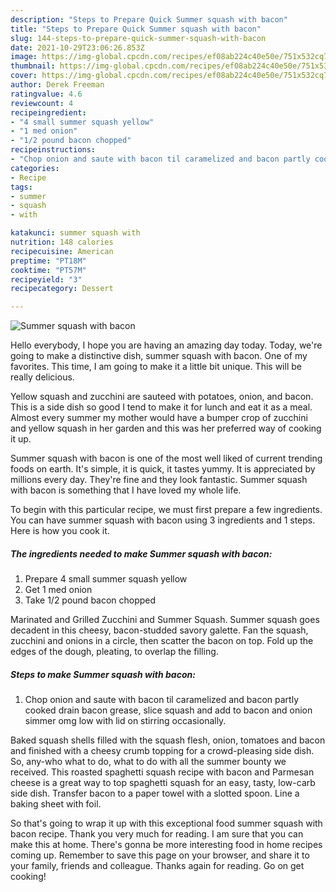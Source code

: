 ```yaml
---
description: "Steps to Prepare Quick Summer squash with bacon"
title: "Steps to Prepare Quick Summer squash with bacon"
slug: 144-steps-to-prepare-quick-summer-squash-with-bacon
date: 2021-10-29T23:06:26.853Z
image: https://img-global.cpcdn.com/recipes/ef08ab224c40e50e/751x532cq70/summer-squash-with-bacon-recipe-main-photo.jpg
thumbnail: https://img-global.cpcdn.com/recipes/ef08ab224c40e50e/751x532cq70/summer-squash-with-bacon-recipe-main-photo.jpg
cover: https://img-global.cpcdn.com/recipes/ef08ab224c40e50e/751x532cq70/summer-squash-with-bacon-recipe-main-photo.jpg
author: Derek Freeman
ratingvalue: 4.6
reviewcount: 4
recipeingredient:
- "4 small summer squash yellow"
- "1 med onion"
- "1/2 pound bacon chopped"
recipeinstructions:
- "Chop onion and saute with bacon til caramelized and bacon partly cooked drain bacon grease, slice squash and add to bacon and onion simmer omg low with lid on stirring occasionally."
categories:
- Recipe
tags:
- summer
- squash
- with

katakunci: summer squash with 
nutrition: 148 calories
recipecuisine: American
preptime: "PT18M"
cooktime: "PT57M"
recipeyield: "3"
recipecategory: Dessert

---
```



![Summer squash with bacon](https://img-global.cpcdn.com/recipes/ef08ab224c40e50e/751x532cq70/summer-squash-with-bacon-recipe-main-photo.jpg)

Hello everybody, I hope you are having an amazing day today. Today, we're going to make a distinctive dish, summer squash with bacon. One of my favorites. This time, I am going to make it a little bit unique. This will be really delicious.

Yellow squash and zucchini are sauteed with potatoes, onion, and bacon. This is a side dish so good I tend to make it for lunch and eat it as a meal. Almost every summer my mother would have a bumper crop of zucchini and yellow squash in her garden and this was her preferred way of cooking it up.

Summer squash with bacon is one of the most well liked of current trending foods on earth. It's simple, it is quick, it tastes yummy. It is appreciated by millions every day. They're fine and they look fantastic. Summer squash with bacon is something that I have loved my whole life.


To begin with this particular recipe, we must first prepare a few ingredients. You can have summer squash with bacon using 3 ingredients and 1 steps. Here is how you cook it.

<!--inarticleads1-->

##### The ingredients needed to make Summer squash with bacon:

1. Prepare 4 small summer squash yellow
1. Get 1 med onion
1. Take 1/2 pound bacon chopped


Marinated and Grilled Zucchini and Summer Squash. Summer squash goes decadent in this cheesy, bacon-studded savory galette. Fan the squash, zucchini and onions in a circle, then scatter the bacon on top. Fold up the edges of the dough, pleating, to overlap the filling. 

<!--inarticleads2-->

##### Steps to make Summer squash with bacon:

1. Chop onion and saute with bacon til caramelized and bacon partly cooked drain bacon grease, slice squash and add to bacon and onion simmer omg low with lid on stirring occasionally.


Baked squash shells filled with the squash flesh, onion, tomatoes and bacon and finished with a cheesy crumb topping for a crowd-pleasing side dish. So, any-who what to do, what to do with all the summer bounty we received. This roasted spaghetti squash recipe with bacon and Parmesan cheese is a great way to top spaghetti squash for an easy, tasty, low-carb side dish. Transfer bacon to a paper towel with a slotted spoon. Line a baking sheet with foil. 

So that's going to wrap it up with this exceptional food summer squash with bacon recipe. Thank you very much for reading. I am sure that you can make this at home. There's gonna be more interesting food in home recipes coming up. Remember to save this page on your browser, and share it to your family, friends and colleague. Thanks again for reading. Go on get cooking!
